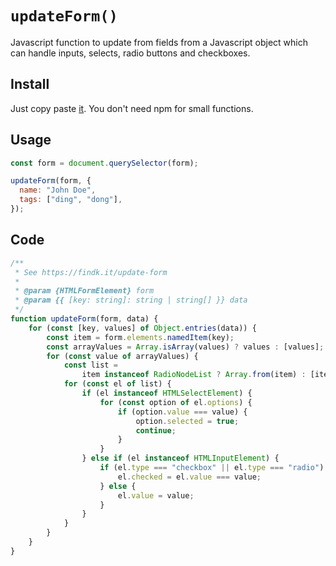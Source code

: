 # `updateForm()`

Javascript function to update from fields from a Javascript object which can handle inputs, selects, radio buttons and checkboxes.

## Install

Just copy paste [it](#code). You don't need npm for small functions.

## Usage

```js
const form = document.querySelector(form);

updateForm(form, {
  name: "John Doe",
  tags: ["ding", "dong"],
});

```

## Code


```js
/**
 * See https://findk.it/update-form
 *
 * @param {HTMLFormElement} form
 * @param {{ [key: string]: string | string[] }} data
 */
function updateForm(form, data) {
    for (const [key, values] of Object.entries(data)) {
        const item = form.elements.namedItem(key);
        const arrayValues = Array.isArray(values) ? values : [values];
        for (const value of arrayValues) {
            const list =
                item instanceof RadioNodeList ? Array.from(item) : [item];
            for (const el of list) {
                if (el instanceof HTMLSelectElement) {
                    for (const option of el.options) {
                        if (option.value === value) {
                            option.selected = true;
                            continue;
                        }
                    }
                } else if (el instanceof HTMLInputElement) {
                    if (el.type === "checkbox" || el.type === "radio") {
                        el.checked = el.value === value;
                    } else {
                        el.value = value;
                    }
                }
            }
        }
    }
}
```
